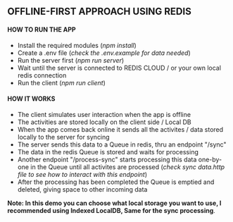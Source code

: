 ## OFFLINE-FIRST APPROACH USING REDIS

#### HOW TO RUN THE APP

- Install the required modules (*npm install*)
- Create a .env file (*check the .env.example for data needed*)
- Run the server first (*npm run server*)
- Wait until the server is connected to REDIS CLOUD / or your own local redis connection
- Run the client (*npm run client*)


#### HOW IT WORKS

- The client simulates user interaction when the app is offline
- The activities are stored locally on the client side / Local DB
- When the app comes back online it sends all the activites / data stored locally to the server for syncing
- The server sends this data to a Queue in redis, thru an endpoint "/sync"
- The data in the redis Queue is stored and waits for processing
- Another endpoint "/process-sync" starts processing this data one-by-one in the Queue until all activites are processed (*check sync data.http file to see how to interact with this endpoint*)
- After the processing has been completed the Queue is emptied and deleted, giving space to other incoming data

**Note: In this demo you can choose what local storage you want to use,
        I recommended using Indexed LocalDB, Same for the sync processing**.

